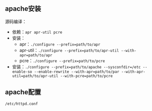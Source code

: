 <!--
{
    "title": "apache相关",
    "create": "2018-05-16 15:02:26",
    "modify": "2018-12-02 19:40:55",
    "tag": [
        "apache"
    ],
    "info": [
        "待测//todo"
    ]
}
-->

## apache安装

源码编译：

- 依赖：`apr apr-util pcre`
- 安装：
    - apr：`./configure --prefix=path/to/apr`
    - apr-util：`./configure --prefix=path/to/apr-util --with-apr=path/to/apr`
    - pcre：`./configure --prefix=path/to/pcre`
- 安装：`./configure --prefix=path/to/apache --sysconfdir=/etc --enable-so --enable-rewrite --with-apr=path/to/par --with-apr-util=path/to/apr-util --with-pcre=path/to/pcre`

## apache配置

`/etc/httpd.conf`
